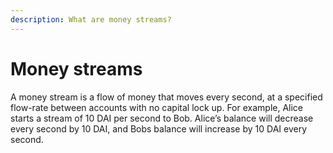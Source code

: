 ```yaml
---
description: What are money streams?
---
```


# Money streams

A money stream is a flow of money that moves every second, at a specified flow-rate between accounts with no capital lock up. For example, Alice starts a stream of 10 DAI per second to Bob. Alice’s balance will decrease every second by 10 DAI, and Bobs balance will increase by 10 DAI every second.
